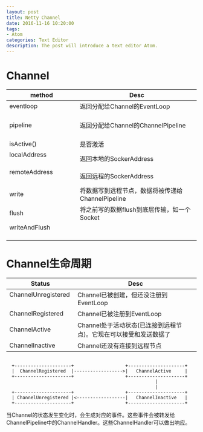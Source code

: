 ```yaml
---
layout: post
title: Netty Channel
date: 2016-11-16 10:20:00
tags:
- Atom
categories: Text Editor
description: The post will introduce a text editor Atom.
---
```




# Channel

|          method                     |                      Desc                                 |
| ----------------------------------- | --------------------------------------------------------- |
| eventloop                           | 返回分配给Channel的EventLoop                                |
| pipeline                            | 返回分配给Channel的ChannelPipeline                          |
| isActive()                          | 是否激活                                                   |
| localAddress                        | 返回本地的SockerAddress                                     |
| remoteAddress                       | 返回远程的SockerAddress                                     |
| write                               | 将数据写到远程节点，数据将被传递给ChannelPipeline              |
| flush                               | 将之前写的数据flush到底层传输，如一个Socket                     |
| writeAndFlush                       |                                                           |


# Channel生命周期
|         Status        |                              Desc                            |
| --------------------- | ------------------------------------------------------------ |
| ChannelUnregistered   | Channel已被创建，但还没注册到EventLoop                           |
| ChannelRegistered     | Channel已被注册到EventLoop                                     |
| ChannelActive         | Channel处于活动状态(已连接到远程节点)。它现在可以接受和发送数据了      |
| ChannelInactive       | Channel还没有连接到远程节点                                      |


```text

  +---------------------+                   +---------------------+
  |  ChannelRegistered  |------------------>|   ChannelActive     |
  +---------------------+                   +---------------------+
                                                       |
                                                       |
  +---------------------+                   +---------------------+
  | ChannelUnregistered |<------------------|   ChannelInactive   |
  +---------------------+                   +---------------------+
```

当Channel的状态发生变化时，会生成对应的事件。这些事件会被转发给ChannelPipeline中的ChannelHandler。这些ChannelHandler可以做出响应。        



